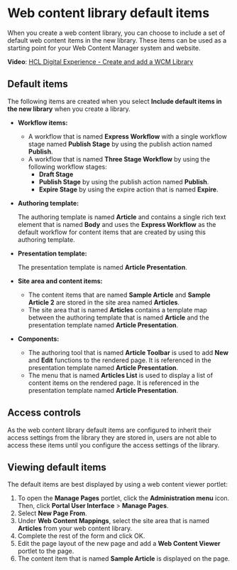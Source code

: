 # Web content library default items

When you create a web content library, you can choose to include a set of default web content items in the new library. These items can be used as a starting point for your Web Content Manager system and website.

**Video**: [HCL Digital Experience - Create and add a WCM Library](https://www.youtube.com/watch?v=nCq2gMKhRN0&feature=youtu.be)

## Default items

The following items are created when you select **Include default items in the new library** when you create a library.

-   **Workflow items:**

    -   A workflow that is named **Express Workflow** with a single workflow stage named **Publish Stage** by using the publish action named **Publish**.
    -   A workflow that is named **Three Stage Workflow** by using the following workflow stages:
        -   **Draft Stage**
        -   **Publish Stage** by using the publish action named **Publish**.
        -   **Expire Stage** by using the expire action that is named **Expire**.

-   **Authoring template:**

    The authoring template is named **Article** and contains a single rich text element that is named **Body** and uses the **Express Workflow** as the default workflow for content items that are created by using this authoring template.

-   **Presentation template:**

    The presentation template is named **Article Presentation**.

-   **Site area and content items:**

    -   The content items that are named **Sample Article** and **Sample Article 2** are stored in the site area named **Articles**.
    -   The site area that is named **Articles** contains a template map between the authoring template that is named **Article** and the presentation template named **Article Presentation**.
    
-   **Components:**

    -   The authoring tool that is named **Article Toolbar** is used to add **New** and **Edit** functions to the rendered page. It is referenced in the presentation template named **Article Presentation**.
    -   The menu that is named **Articles List** is used to display a list of content items on the rendered page. It is referenced in the presentation template named **Article Presentation**.

## Access controls

As the web content library default items are configured to inherit their access settings from the library they are stored in, users are not able to access these items until you configure the access settings of the library.

## Viewing default items

The default items are best displayed by using a web content viewer portlet:

1.  To open the **Manage Pages** portlet, click the **Administration menu** icon. Then, click **Portal User Interface** \> **Manage Pages**.
2.  Select **New Page From**.
3.  Under **Web Content Mappings**, select the site area that is named **Articles** from your web content library.
4.  Complete the rest of the form and click OK.
5.  Edit the page layout of the new page and add a **Web Content Viewer** portlet to the page.
6.  The content item that is named **Sample Article** is displayed on the page.


